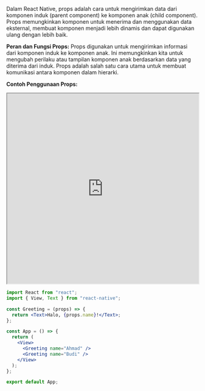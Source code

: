 Dalam React Native, props adalah cara untuk mengirimkan data dari komponen induk (parent component) ke komponen anak (child component). Props memungkinkan komponen untuk menerima dan menggunakan data eksternal, membuat komponen menjadi lebih dinamis dan dapat digunakan ulang dengan lebih baik.

**Peran dan Fungsi Props:** Props digunakan untuk mengirimkan informasi dari komponen induk ke komponen anak. Ini memungkinkan kita untuk mengubah perilaku atau tampilan komponen anak berdasarkan data yang diterima dari induk. Props adalah salah satu cara utama untuk membuat komunikasi antara komponen dalam hierarki.

**Contoh Penggunaan Props:**

<iframe src="https://snack.expo.dev/@doltons/props-data" height="500" width="100%"></iframe>

```jsx
import React from "react";
import { View, Text } from "react-native";

const Greeting = (props) => {
  return <Text>Halo, {props.name}!</Text>;
};

const App = () => {
  return (
    <View>
      <Greeting name="Ahmad" />
      <Greeting name="Budi" />
    </View>
  );
};

export default App;
```
